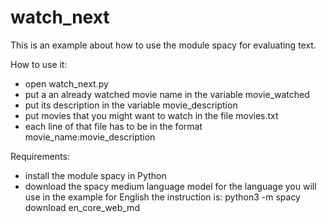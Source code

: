 # watch_next
This is an example about how to use the module spacy for evaluating text.

How to use it:
- open watch_next.py
- put a an already watched movie name in the variable movie_watched
- put its description in the variable movie_description
- put movies that you might want to watch in the file movies.txt
- each line of that file has to be in the format movie_name:movie_description

Requirements:
- install the module spacy in Python
- download the spacy medium language model for the language you will use in the example
  for English the instruction is: python3 -m spacy download en_core_web_md
